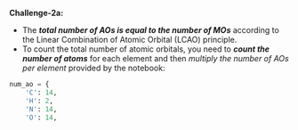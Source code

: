 **Challenge-2a:**
* The **_total number of AOs is equal to the number of MOs_** according to the Linear Combination of Atomic Orbital (LCAO) principle.
* To count the total number of atomic orbitals, you need to _**count the number of atoms**_ for each element and then _multiply the number of AOs per element_ provided by the notebook:
```python
num_ao = {
    'C': 14,
    'H': 2,
    'N': 14,
    'O': 14,

